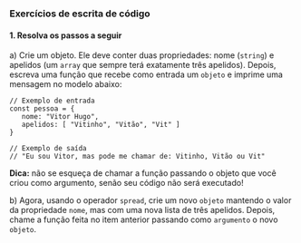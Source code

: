 
### Exercícios de escrita de código

#### 1. Resolva os passos a seguir

a) Crie um objeto. Ele deve conter duas propriedades: nome (`string`) e apelidos (um `array` que sempre terá exatamente três apelidos). Depois, escreva uma função que recebe como entrada um `objeto` e imprime uma mensagem no modelo abaixo: 

```
// Exemplo de entrada
const pessoa = {
   nome: "Vitor Hugo", 
   apelidos: [ "Vitinho", "Vitão", "Vit" ]
}

// Exemplo de saída
// "Eu sou Vitor, mas pode me chamar de: Vitinho, Vitão ou Vit"
```
**Dica:** não se esqueça de chamar a função passando o objeto que você criou como argumento, senão seu código não será executado!

b) Agora, usando o operador `spread`, crie um novo `objeto` mantendo o valor da propriedade `nome`, mas com uma nova lista de três apelidos. Depois, chame a função feita no item anterior passando como `argumento` o novo `objeto`.
